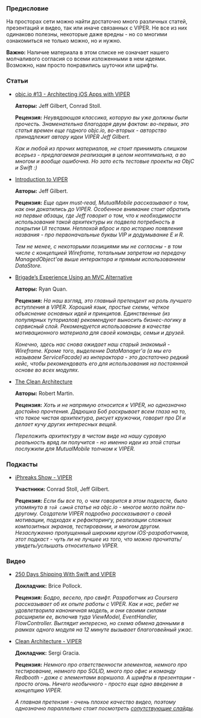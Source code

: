 ### Предисловие
На просторах сети можно найти достаточно много различных статей, презентаций и видео, так или иначе связанных с VIPER. Не все из них одинаково полезны, некоторые даже вредны - но со многими ознакомиться не только можно, но и нужно.

**Важно:** Наличие материала в этом списке не означает нашего молчаливого согласия со всеми изложенными в нем идеями. Возможно, нам просто понравились шуточки или шрифты.

### Статьи
- [objc.io #13 - Architecting iOS Apps with VIPER](http://www.objc.io/issues/13-architecture/viper/)

  **Авторы:** Jeff Gilbert, Conrad Stoll.

  **Рецензия:** *Неувядающая классика, которую вы уже должны были прочесть. Знаменательна благодаря двум фактам: во-первых, это статья времен еще годного objc.io, во-вторых - авторство принадлежит автору идеи VIPER Jeff Gilbert.*

  *Как и любой из прочих материалов, не стоит принимать слишком всерьез - предлагаемая реализация в целом неоптимальна, а во многом и вообще ошибочна. Но зато есть тестовые проекты на ObjC и Swift :)*

- [Introduction to VIPER](http://mutualmobile.github.io/blog/2013/12/04/viper-introduction/)

  **Авторы:** Jeff Gilbert.

  **Рецензия:**   *Еще один must-read, MutualMobile рассказывают о том, как они докатились до VIPER. Особенное внимание стоит обратить на первые абзацы, где Jeff говорит о том, что к необходимости использования такой архитектуры их подвела потребность в покрытии UI тестами. Неплохой вброс и про историю появления названия - про первоначальные буквы VIP и додумывание E и R.*

  *Тем не менее, с некоторыми позициями мы не согласны - в том числе с концепцией Wireframe, тотальным запретом на передачу ManagedObject'ов выше интерактора и прямым использованием DataStore.*

- [Brigade’s Experience Using an MVC Alternative](https://medium.com/brigade-engineering/brigades-experience-using-an-mvc-alternative-36ef1601a41f)

  **Авторы:** Ryan Quan.

  **Рецензия:** *На наш взгляд, это главный претендент на роль лучшего вступления в VIPER. Хороший язык, простые схемы, четкое объяснение основных идей и принципов. Единственные (из популярных туториалов) рекомендуют выносить бизнес-логику в сервисный слой. Рекомендуется использование в качестве мотивационного материала для своей команды, семьи и друзей.*

  *Конечно, здесь нас снова ожидает наш старый знакомый - Wireframe. Кроме того, выделение DataManager'а (а мы его называем ServiceFacade) из интерактора - это достаточно редкий кейс, чтобы рекомендовать его для использования на постоянной основе во всех модулях.*

- [The Clean Architecture](http://blog.8thlight.com/uncle-bob/2012/08/13/the-clean-architecture.html)

  **Авторы:** Robert Martin.

  **Рецензия:** *Хоть и не напрямую относится к VIPER, но однозначно достойно прочтения. Дядюшка Боб раскрывает всем глаза на то, что такое чистая архитектура, рисует кружочки, говорит про DI и делает кучу других интересных вещей.*

  *Переложить архитектуру в чистом виде на нашу суровую реальность вряд ли получится - но именно идеи из этой статьи послужили для MutualMobile толчком к VIPER.*

### Подкасты
- [iPhreaks Show - VIPER](https://itunes.apple.com/ru/podcast/the-iphreaks-show/id634022060?mt=2&i=316803444)

  **Участники:** Conrad Stoll, Jeff Gilbert.

  **Рецензия:** *Если бы все то, о чем говорится в этом подкасте, было упомянуто в `той самой` статье на objc.io - многое могло пойти по-другому. Создатели VIPER подробно рассказывают о своей мотивации, подходах к рефакторингу, реализации сложных композитных экранов, тестировании, и многом другом. Незаслуженно пропущенный широким кругом iOS-разработчиков, этот подкаст - чуть ли не лучшее из того, что можно прочитать/увидеть/услышать относительно VIPER.*

### Видео
- [250 Days Shipping With Swift and VIPER](https://realm.io/news/altconf-brice-pollock-250-days-shipping-with-swift-and-viper/)

  **Докладчик:** Brice Pollock.

  **Рецензия:** *Бодро, весело, про свифт. Разработчик из Coursera рассказывает об их опыте работы с VIPER. Как и нас, ребят не удовлетворила каноничная модель, и они своими силами расширили ее, включив туда ViewModel, EventHandler, FlowController. Выглядит интересно, но схема обмена данными в рамках одного модуля на 12 минуте вызывает благоговейный ужас.*

- [Clean Architecture - VIPER](https://www.youtube.com/watch?v=OX4rLAJC7lw)

  **Докладчик:** Sergi Gracia.

  **Рецензия:** *Немного про ответственности элементов, немного про тестирование, немного про SOLID, много про офис и команду Redbooth - даже с элементами воркшопа. А шрифты в презентации - просто огонь. Ничего необычного - просто еще одно введение в концепцию VIPER.*

  *А главная претензия - очень плохое качество видео, поэтому однозначно параллельно стоит посмотреть [сопутствующие слайды](https://speakerdeck.com/sergigracia/clean-architecture-viper).*
